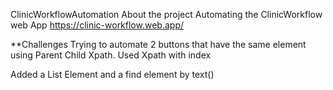 ClinicWorkflowAutomation
About the project
Automating the ClinicWorkflow web App
https://clinic-workflow.web.app/

**Challenges
Trying to automate 2 buttons that have the same element using Parent Child Xpath. 
Used Xpath with index 

Added a List Element and a find element by text()